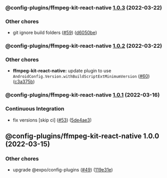 ### @config-plugins/ffmpeg-kit-react-native [1.0.3](https://github.com/expo/config-plugins/compare/@config-plugins/ffmpeg-kit-react-native@1.0.2...@config-plugins/ffmpeg-kit-react-native@1.0.3) (2022-03-22)


### Other chores

* git ignore build folders ([#59](https://github.com/expo/config-plugins/issues/59)) ([d6050be](https://github.com/expo/config-plugins/commit/d6050beb2a5c68dc59287c27ec388c2002ec7904))

### @config-plugins/ffmpeg-kit-react-native [1.0.2](https://github.com/expo/config-plugins/compare/@config-plugins/ffmpeg-kit-react-native@1.0.1...@config-plugins/ffmpeg-kit-react-native@1.0.2) (2022-03-22)


### Other chores

* **ffmpeg-kit-react-native:** update plugin to use `AndroidConfig.Version.withBuildScriptExtMinimumVersion` ([#60](https://github.com/expo/config-plugins/issues/60)) ([c3a375b](https://github.com/expo/config-plugins/commit/c3a375b292d6405be7b3277d10ab4f8dbb006047))

### @config-plugins/ffmpeg-kit-react-native [1.0.1](https://github.com/expo/config-plugins/compare/@config-plugins/ffmpeg-kit-react-native@1.0.0...@config-plugins/ffmpeg-kit-react-native@1.0.1) (2022-03-16)


### Continuous Integration

* fix versions [skip ci] ([#53](https://github.com/expo/config-plugins/issues/53)) ([5de4ae3](https://github.com/expo/config-plugins/commit/5de4ae3e6182c32b7aa24d70ccd23a11663bb089))

## @config-plugins/ffmpeg-kit-react-native 1.0.0 (2022-03-15)


### Other chores

* upgrade @expo/config-plugins ([#49](https://github.com/expo/config-plugins/issues/49)) ([119e31e](https://github.com/expo/config-plugins/commit/119e31edf110409272ace750f02d651124e1a22d))
